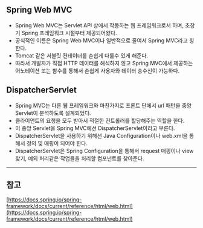 
## Spring Web MVC
- Spring Web MVC는 Servlet API 상에서 작동하는 웹 프레임워크로서 하며, 초창기 Spring 프레임워크 시절부터 제공되어왔다. 
- 공식적인 이름은 Spring Web MVC이나 일반적으로 줄여서 Spring MVC라고 칭한다.
- Tomcat 같은 서블릿 컨테이너를 손쉽게 다룰수 있게 해준다. 
- 따라서 개발자가 직접 HTTP 데이터를 해석하지 않고 Spring MVC에서 제공하는 어노테이션 또는 함수를 통해서 손쉽게 사용자와 데이터 송수신이 가능하다.

## DispatcherServlet
- Spring MVC는 다른 웹 프레임워크와 마찬가지로 프론트 단에서 url 패턴을 중앙 Servlet이 분석하도록 설계되었다. 
- 클라이언트의 요청을 모두 받아서 적절한 컨트롤러를 할당해주는 역할을 한다. 
- 이 중앙 Servlet을 Spring MVC에선 DispatcherServlet이라고 부른다. 
- DispatcherServlet을 사용하기 위해선 Java Configuration이나 web.xml을 통해서 정의 및 매핑이 되어야 한다.
- DispatcherServlet은 Spring Configuration을 통해서 request 매핑이나 view 찾기, 예외 처리같은 작업들을 처리할 컴포넌트를 찾아준다.



----
## 참고
[https://docs.spring.io/spring-framework/docs/current/reference/html/web.html](https://docs.spring.io/spring-framework/docs/current/reference/html/web.html)
